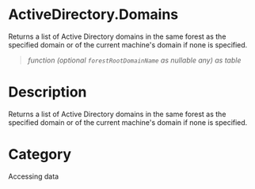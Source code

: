 # ActiveDirectory.Domains
Returns a list of Active Directory domains in the same forest as the specified domain or of the current machine's domain if none is specified.
> _function (optional <code>forestRootDomainName</code> as nullable any) as table_

# Description 
Returns a list of Active Directory domains in the same forest as the specified domain or of the current machine's domain if none is specified.
# Category 
Accessing data
